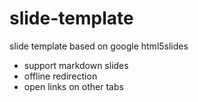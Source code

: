 slide-template
==============

slide template based on google html5slides

* support markdown slides
* offline redirection
* open links on other tabs
